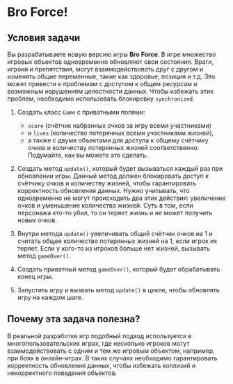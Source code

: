 # Bro Force!

## Условия задачи
Вы разрабатываете новую версию игры **Bro Force**. В игре множество игровых объектов одновременно обновляют свои состояния. 
Враги, игроки и препятствия, могут взаимодействовать друг с другом и изменять общие переменные, такие как здоровье, 
позиция и т.д. Это может привести к проблемам с доступом к общим ресурсам и возможным нарушениям целостности данных. 
Чтобы избежать этих проблем, необходимо использовать блокировку `synchronized`.

1. Создать класс `Game` с приватными полями:
   * `score` (счётчик набранных очков за игру всеми участниками) 
   * и `lives` (количество потерянных всеми участниками жизней), 
   * а также с двумя объектами для доступа к общему счётчику очков и количеству потерянных жизней соответственно. 
   Подумайте, как вы можете это сделать.

2. Создать метод `update()`, который будет вызываться каждый раз при обновлении игры. Данный метод должен блокировать 
доступ к счётчику очков и количеству жизней, чтобы гарантировать корректность обновления данных. Нужно учитывать, 
что одновременно не могут происходить два этих действия: увеличение очков и уменьшение количества жизней. Суть 
в том, если персонажа кто-то убил, то он теряет жизнь и не может получить новых очков.

3. Внутри метода `update()` увеличивать общий счётчик очков на 1 и считать общее количество потерянных жизней на 1, 
если игрок их теряет. Если у кого-то из игроков больше нет жизней, вызывать метод `gameOver()`.

4. Создать приватный метод `gameOver()`, который будет обрабатывать конец игры.

5. Запустить игру и вызвать метод `update()` в цикле, чтобы обновлять игру на каждом шаге.

## Почему эта задача полезна?
В реальной разработке игр подобный подход используется в многопользовательских играх, где несколько игроков 
могут взаимодействовать с одним и тем же игровым объектом, например, при боях в онлайн-играх. В таких случаях 
необходимо гарантировать корректность обновления данных, чтобы избежать коллизий и некорректного поведения объектов.